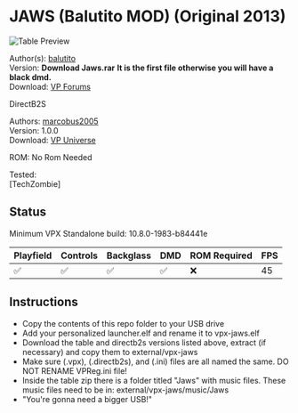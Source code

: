 # JAWS (Balutito MOD) (Original 2013)

![Table Preview](../../images/vpx-jaws.png)

Author(s): [balutito](https://vpuniverse.com/profile/36070-balutito/)  
Version: **Download Jaws.rar**  **It is the first file otherwise you will have a black dmd.**  
Download: [VP Forums](https://vpuniverse.com/files/file/10976-jaws-balutito-mod/)

DirectB2S

Authors: [marcobus2005](https://vpuniverse.com/profile/53087-marcobus2005/)  
Version: 1.0.0  
Download: [VP Universe](https://vpuniverse.com/files/file/15400-jaws-original-2022-alt-animated-b2s-with-full-dmd/)

ROM:
No Rom Needed

Tested:  
[TechZombie]

## Status 

Minimum VPX Standalone build: 10.8.0-1983-b84441e

| Playfield | Controls | Backglass | DMD | ROM Required | FPS | 
|-----------|----------|-----------|-----|--------------|-----|
| :white_check_mark: | :white_check_mark: | :white_check_mark: | :white_check_mark: | :x: | 45 |

## Instructions

- Copy the contents of this repo folder to your USB drive
- Add your personalized launcher.elf and rename it to vpx-jaws.elf
- Download the table and directb2s versions listed above, extract (if necessary) and copy them to external/vpx-jaws
- Make sure (.vpx), (.directb2s), and (.ini) files are all named the same. DO NOT RENAME VPReg.ini file!
- Inside the table zip there is a folder titled "Jaws" with music files. These music files need to be in: external/vpx-jaws/music/Jaws
- "You're gonna need a bigger USB!"

